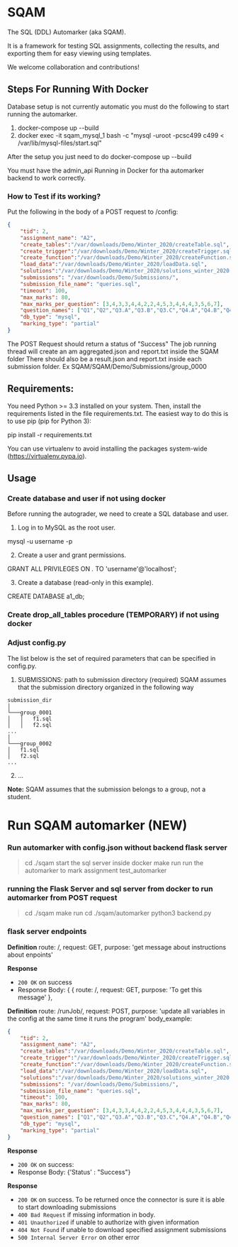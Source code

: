 # SQAM

The SQL (DDL) Automarker (aka SQAM). 

It is a framework for testing SQL assignments,
collecting the results, and exporting them for easy viewing using
templates.

We welcome collaboration and contributions!


## Steps For Running With Docker

Database setup is not currently automatic you must do the following
to start running the automarker.

1. docker-compose up --build
2. docker exec -it sqam_mysql_1 bash -c "mysql -uroot -pcsc499 c499 < /var/lib/mysql-files/start.sql"

After the setup you just need to do docker-compose up --build 

You must have the admin_api Running in Docker for tha automarker backend to work correctly.

### How to Test if its working?
Put the following in the body of a POST request to /config:
```json
{
    "tid": 2,
    "assignment_name": "A2",
    "create_tables":"/var/downloads/Demo/Winter_2020/createTable.sql",
    "create_trigger":"/var/downloads/Demo/Winter_2020/createTrigger.sql",
    "create_function":"/var/downloads/Demo/Winter_2020/createFunction.sql",
    "load_data":"/var/downloads/Demo/Winter_2020/loadData.sql",
    "solutions":"/var/downloads/Demo/Winter_2020/solutions_winter_2020.sql",
    "submissions": "/var/downloads/Demo/Submissions/",
    "submission_file_name": "queries.sql",
    "timeout": 100,
    "max_marks": 80,
    "max_marks_per_question": [3,4,3,3,4,4,2,2,4,5,3,4,4,4,3,5,6,7],
    "question_names": ["Q1","Q2","Q3.A","Q3.B","Q3.C","Q4.A","Q4.B","Q4.C","Q5.A","Q5.B","Q6.A", "Q6.B","Q6.C","Q7.A","Q7.B","Q8","Q9","Q10"],
    "db_type": "mysql",
    "marking_type": "partial"
}
```

The POST Request should return a status of "Success"
The job running thread will create an am aggregated.json and report.txt inside the SQAM folder
There should also be a result.json and report.txt inside each submission folder. 
Ex SQAM/SQAM/Demo/Submissions/group_0000

## Requirements:

You need Python >= 3.3 installed on your system. Then, install the
requirements listed in the file requirements.txt. The easiest way to
do this is to use pip (pip for Python 3):

pip install -r requirements.txt

You can use virtualenv to avoid installing the packages system-wide
(https://virtualenv.pypa.io).

## Usage

### Create database and user if not using docker
Before running the autograder, we need to create a SQL database and user.

1. Log in to MySQL as the root user.

mysql -u username -p

2. Create a user and grant permissions.

GRANT ALL PRIVILEGES ON *.* TO 'username'@'localhost';

3. Create a database (read-only in this example).

CREATE DATABASE a1_db;

### Create drop_all_tables procedure (TEMPORARY) if not using docker


### Adjust config.py

The list below is the set of required parameters that
can be specified in config.py.

1. SUBMISSIONS: path to submission directory (required)
SQAM assumes that the submission directory organized in the following way

```
submission_dir
│
└───group_0001
│   │   f1.sql
│   │   f2.sql
...
│   
└───group_0002
│   f1.sql
│   f2.sql
...
```

2. ...

__Note:__ SQAM assumes that the submission belongs to a group, not a student.


# Run SQAM automarker (NEW)
### Run automarker with config.json without backend flask server 
> cd ./sqam
start the sql server inside docker
> make run 
run the automarker to mark assignment
> test_automarker 

### running the Flask Server and sql server from docker to run automarker from POST request
> cd ./sqam
> make run 
> cd ./sqam/automarker
> python3 backend.py 

### flask server endpoints

**Definition**
route: /,
request: GET,
purpose: 'get message about instructions about enpoints'

**Response**
- `200 OK` on success 
- Response Body: 
{
{
route: /,
request: GET,
purpose: 'To get this message'
},

**Definition**
route: /runJob/,
request: POST,
purpose: 'update all variables in the config at the same time it runs the program'
body_example:
```json 
{
    "tid": 2,
    "assignment_name": "A2",
    "create_tables":"/var/downloads/Demo/Winter_2020/createTable.sql",
    "create_trigger":"/var/downloads/Demo/Winter_2020/createTrigger.sql",
    "create_function":"/var/downloads/Demo/Winter_2020/createFunction.sql",
    "load_data":"/var/downloads/Demo/Winter_2020/loadData.sql",
    "solutions":"/var/downloads/Demo/Winter_2020/solutions_winter_2020.sql",
    "submissions": "/var/downloads/Demo/Submissions/",
    "submission_file_name": "queries.sql",
    "timeout": 100,
    "max_marks": 80,
    "max_marks_per_question": [3,4,3,3,4,4,2,2,4,5,3,4,4,4,3,5,6,7],
    "question_names": ["Q1","Q2","Q3.A","Q3.B","Q3.C","Q4.A","Q4.B","Q4.C","Q5.A","Q5.B","Q6.A", "Q6.B","Q6.C","Q7.A","Q7.B","Q8","Q9","Q10"],
    "db_type": "mysql",
    "marking_type": "partial"
}
```

**Response**
- `200 OK` on success: 
- Response Body: 
{'Status' : "Success"}

**Response**
- `200 OK` on success. To be returned once the connector is sure it is able to start downloading submissions
- `400 Bad Request` if missing information in body.
- `401 Unauthorized` if unable to authorize with given information
- `404 Not Found` if unable to download specified assignment submissions
- `500 Internal Server Error` on other error